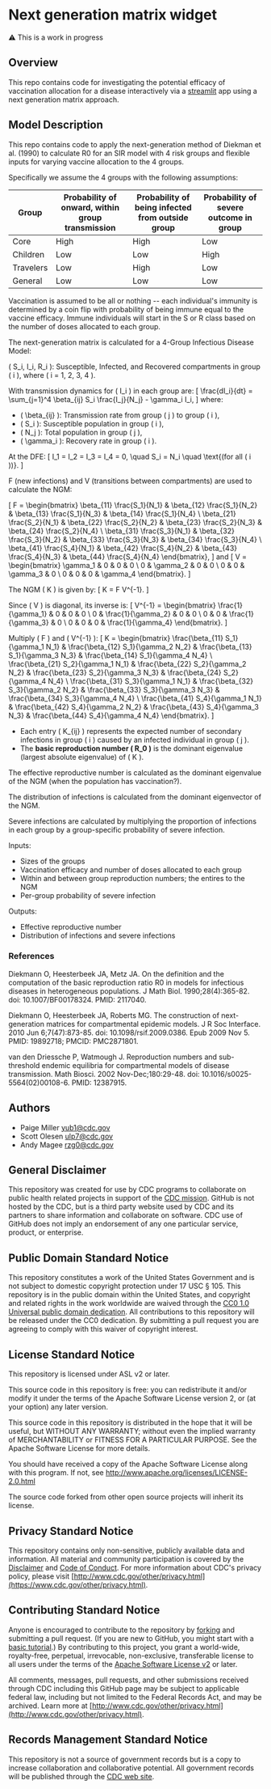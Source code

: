 # Next generation matrix widget

⚠️ This is a work in progress

## Overview

This repo contains code for investigating the potential efficacy of
vaccination allocation for a disease interactively via a
[streamlit](https://streamlit.io/) app using a next generation matrix
approach.


## Model Description

This repo contains code to apply the next-generation method of Diekman et al. (1990) to calculate R0 for an SIR model with 4 risk groups and flexible inputs for varying vaccine allocation to the 4 groups.

Specifically we assume the 4 groups with the following assumptions:

| Group | Probability of onward, within group transmission | Probability of being infected from outside group | Probability of severe outcome in group |
|----------|----------|----------|----------|
| Core      | High     | High     | Low     |
| Children  | Low      | Low      | High    |
| Travelers | Low      | High     | Low     |
| General   | Low      | Low      | Low     |

Vaccination is assumed to be all or nothing  -- each individual's immunity is determined by a coin flip with probability of being immune equal to the vaccine efficacy. Immune individuals will start in the S or R class based on the number of doses allocated to each group.

The next-generation matrix is calculated for a 4-Group Infectious Disease Model:

\( S_i, I_i, R_i \): Susceptible, Infected, and Recovered compartments in group \( i \), where \( i = 1, 2, 3, 4 \).

With transmission dynamics for \( I_i \) in each group are:
\[
\frac{dI_i}{dt} = \sum_{j=1}^4 \beta_{ij} S_i \frac{I_j}{N_j} - \gamma_i I_i,
\]
where:
- \( \beta_{ij} \): Transmission rate from group \( j \) to group \( i \),
- \( S_i \): Susceptible population in group \( i \),
- \( N_j \): Total population in group \( j \),
- \( \gamma_i \): Recovery rate in group \( i \).

At the DFE:
\[
I_1 = I_2 = I_3 = I_4 = 0, \quad S_i = N_i \quad \text{(for all \( i \))}.
\]

F (new infections) and V (transitions between compartments) are used to calculate the NGM:

\[
F = \begin{bmatrix}
\beta_{11} \frac{S_1}{N_1} & \beta_{12} \frac{S_1}{N_2} & \beta_{13} \frac{S_1}{N_3} & \beta_{14} \frac{S_1}{N_4} \\
\beta_{21} \frac{S_2}{N_1} & \beta_{22} \frac{S_2}{N_2} & \beta_{23} \frac{S_2}{N_3} & \beta_{24} \frac{S_2}{N_4} \\
\beta_{31} \frac{S_3}{N_1} & \beta_{32} \frac{S_3}{N_2} & \beta_{33} \frac{S_3}{N_3} & \beta_{34} \frac{S_3}{N_4} \\
\beta_{41} \frac{S_4}{N_1} & \beta_{42} \frac{S_4}{N_2} & \beta_{43} \frac{S_4}{N_3} & \beta_{44} \frac{S_4}{N_4}
\end{bmatrix},
\]
and
\[
V = \begin{bmatrix}
\gamma_1 & 0 & 0 & 0 \\
0 & \gamma_2 & 0 & 0 \\
0 & 0 & \gamma_3 & 0 \\
0 & 0 & 0 & \gamma_4
\end{bmatrix}.
\]

The NGM \( K \) is given by:
\[
K = F V^{-1}.
\]

Since \( V \) is diagonal, its inverse is:
\[
V^{-1} = \begin{bmatrix}
\frac{1}{\gamma_1} & 0 & 0 & 0 \\
0 & \frac{1}{\gamma_2} & 0 & 0 \\
0 & 0 & \frac{1}{\gamma_3} & 0 \\
0 & 0 & 0 & \frac{1}{\gamma_4}
\end{bmatrix}.
\]

Multiply \( F \) and \( V^{-1} \):
\[
K = \begin{bmatrix}
\frac{\beta_{11} S_1}{\gamma_1 N_1} & \frac{\beta_{12} S_1}{\gamma_2 N_2} & \frac{\beta_{13} S_1}{\gamma_3 N_3} & \frac{\beta_{14} S_1}{\gamma_4 N_4} \\
\frac{\beta_{21} S_2}{\gamma_1 N_1} & \frac{\beta_{22} S_2}{\gamma_2 N_2} & \frac{\beta_{23} S_2}{\gamma_3 N_3} & \frac{\beta_{24} S_2}{\gamma_4 N_4} \\
\frac{\beta_{31} S_3}{\gamma_1 N_1} & \frac{\beta_{32} S_3}{\gamma_2 N_2} & \frac{\beta_{33} S_3}{\gamma_3 N_3} & \frac{\beta_{34} S_3}{\gamma_4 N_4} \\
\frac{\beta_{41} S_4}{\gamma_1 N_1} & \frac{\beta_{42} S_4}{\gamma_2 N_2} & \frac{\beta_{43} S_4}{\gamma_3 N_3} & \frac{\beta_{44} S_4}{\gamma_4 N_4}
\end{bmatrix}.
\]

- Each entry \( K_{ij} \) represents the expected number of secondary infections in group \( i \) caused by an infected individual in group \( j \).
- The **basic reproduction number \( R_0 \)** is the dominant eigenvalue (largest absolute eigenvalue) of \( K \).

The effective reproductive number is calculated as the dominant eigenvalue of the NGM (when the population has vaccination?).

The distribution of infections is calculated from the dominant eigenvector of the NGM.

Severe infections are calculated by multiplying the proportion of infections in each group by a group-specific probability of severe infection.

Inputs:

* Sizes of the groups
* Vaccination efficacy and number of doses allocated to each group
* Within and between group reproduction numbers; the entires to the NGM
* Per-group probability of severe infection

Outputs:

* Effective reproductive number
* Distribution of infections and severe infections

### References

Diekmann O, Heesterbeek JA, Metz JA. On the definition and the computation of the basic reproduction ratio R0 in models for infectious diseases in heterogeneous populations. J Math Biol. 1990;28(4):365-82. doi: 10.1007/BF00178324. PMID: 2117040.

Diekmann O, Heesterbeek JA, Roberts MG. The construction of next-generation matrices for compartmental epidemic models. J R Soc Interface. 2010 Jun 6;7(47):873-85. doi: 10.1098/rsif.2009.0386. Epub 2009 Nov 5. PMID: 19892718; PMCID: PMC2871801.

 van den Driessche P, Watmough J. Reproduction numbers and sub-threshold endemic equilibria for compartmental models of disease transmission. Math Biosci. 2002 Nov-Dec;180:29-48. doi: 10.1016/s0025-5564(02)00108-6. PMID: 12387915.


## Authors

- Paige Miller <yub1@cdc.gov>
- Scott Olesen <ulp7@cdc.gov>
- Andy Magee <rzg0@cdc.gov>

## General Disclaimer

This repository was created for use by CDC programs to collaborate on public
health related projects in support of the
[CDC mission](https://www.cdc.gov/about/organization/mission.htm). GitHub is not
hosted by the CDC, but is a third party website used by CDC and its partners to
share information and collaborate on software. CDC use of GitHub does not imply
an endorsement of any one particular service, product, or enterprise.

## Public Domain Standard Notice

This repository constitutes a work of the United States Government and is not
subject to domestic copyright protection under 17 USC § 105. This repository is
in the public domain within the United States, and copyright and related rights
in the work worldwide are waived through the
[CC0 1.0 Universal public domain dedication](https://creativecommons.org/publicdomain/zero/1.0/).
All contributions to this repository will be released under the CC0 dedication.
By submitting a pull request you are agreeing to comply with this waiver of
copyright interest.

## License Standard Notice

This repository is licensed under ASL v2 or later.

This source code in this repository is free: you can redistribute it and/or
modify it under the terms of the Apache Software License version 2, or (at your
option) any later version.

This source code in this repository is distributed in the hope that it will be
useful, but WITHOUT ANY WARRANTY; without even the implied warranty of
MERCHANTABILITY or FITNESS FOR A PARTICULAR PURPOSE. See the Apache Software
License for more details.

You should have received a copy of the Apache Software License along with this
program. If not, see http://www.apache.org/licenses/LICENSE-2.0.html

The source code forked from other open source projects will inherit its license.

## Privacy Standard Notice

This repository contains only non-sensitive, publicly available data and
information. All material and community participation is covered by the
[Disclaimer](https://github.com/CDCgov/template/blob/master/DISCLAIMER.md) and
[Code of Conduct](https://github.com/CDCgov/template/blob/master/code-of-conduct.md).
For more information about CDC's privacy policy, please visit
[http://www.cdc.gov/other/privacy.html](https://www.cdc.gov/other/privacy.html).

## Contributing Standard Notice

Anyone is encouraged to contribute to the repository by
[forking](https://help.github.com/articles/fork-a-repo) and submitting a pull
request. (If you are new to GitHub, you might start with a
[basic tutorial](https://help.github.com/articles/set-up-git).) By contributing
to this project, you grant a world-wide, royalty-free, perpetual, irrevocable,
non-exclusive, transferable license to all users under the terms of the
[Apache Software License v2](http://www.apache.org/licenses/LICENSE-2.0.html) or
later.

All comments, messages, pull requests, and other submissions received through
CDC including this GitHub page may be subject to applicable federal law,
including but not limited to the Federal Records Act, and may be archived. Learn
more at
[http://www.cdc.gov/other/privacy.html](http://www.cdc.gov/other/privacy.html).

## Records Management Standard Notice

This repository is not a source of government records but is a copy to increase
collaboration and collaborative potential. All government records will be
published through the [CDC web site](http://www.cdc.gov).
